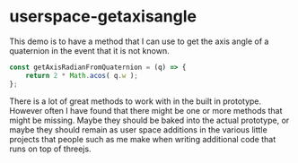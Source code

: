 # userspace-getaxisangle

This demo is to have a method that I can use to get the axis angle of a quaternion in the event that it is not known.

```js
const getAxisRadianFromQuaternion = (q) => {
    return 2 * Math.acos( q.w );
};
```

There is a lot of great methods to work with in the built in prototype. However often I have found that there might be one or more methods that might be missing. Maybe they should be baked into the actual prototype, or maybe they should remain as user space additions in the various little projects that people such as me make when writing additional code that runs on top of threejs. 
